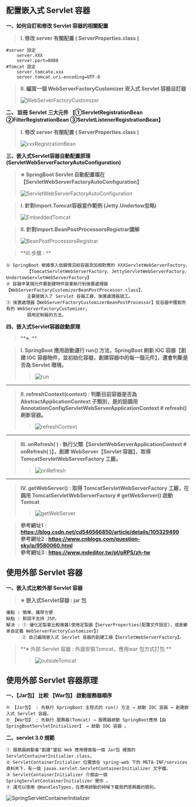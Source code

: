 ## 配置嵌入式 Servlet 容器


**一、如何自訂和修改 Servlet 容器的相關配置**
>**Ⅰ. 修改 server 有關配置 ( ServerProperties.class )**
>>
    #server 設定
        server.XXX
        server.port=8088
    #Tomcat 設定
        server.tomcate.xxx
        server.tomcat.uri-encoding=UTF-8

>**Ⅱ. 編寫一個 WebServerFactoryCustomizer 崁入式 Servlet 容器自訂器**
>
>![WebServerFactoryCustomizer](../resources/static/note/WebServerFactoryCustomizer.png)

**二、 註冊 Servlet 三大元件 【①ServletRegistrationBean ②FilterRegistrationBean ③ServletListenerRegistrationBean】**
>**Ⅰ. 修改 server 有關配置 ( ServerProperties.class )**
>
>![xxxRegistrationBean](../resources/static/note/xxxRegistrationBean.png)

**三、嵌入式Servlet容器自動配置原理 (ServletWebServerFactoryAutoConfiguration)**
>**※ SpringBoot Servlet 自動配置檔在【ServletWebServerFactoryAutoConfiguration】**
>
>![ServletWebServerFactoryAutoConfiguration](../resources/static/note/ServletWebServerFactoryAutoConfiguration.png)

>**Ⅰ. 針對import.Tomcat容器當作範例 (Jetty.Undertow忽略)**
>
>![EmbeddedTomcat](../resources/static/note/EmbeddedTomcat.png)

>**Ⅱ. 針對import.BeanPostProcessorsRegistrar講解**
>
>![BeanPostProcessorsRegistrar](../resources/static/note/BeanPostProcessorsRegistrar.png)

>**Ⅲ.步驟 : **
>>>
    ① SpringBoot 根據導入依賴情況給容器添加相對應的 XXXServletWebServerFactory，
            【TomcatServletWebServerFactory、JettyServletWebServerFactory、UndertowServletWebServerFactory】
    ② 容器中某個元件要創建物件就會執行到後置處理器 【WebServerFactoryCustomizerBeanPostProcessor.class】，
            主要是嵌入了 Servlet 容器工廠，後置處理器就工。
    ③ 後置處理器【WebServerFactoryCustomizerBeanPostProcessor】從容器中獲取所有的 WebServerFactoryCustomizer，
            調用定制器的方法。

**四、嵌入式Servlet容器啟動原理** 

>**※. **

>**Ⅰ. SpringBoot 應用啟動運行 run() 方法，SpringBoot 刷新 IOC 容器【創建 IOC 容器物件，並初始化容器，創建容器中的每一個元件】，還會判斷是否為 Servlet 環境。**
>
>>![run](../resources/static/note/run.png)
>
***
>**Ⅱ. refreshContext(context) : 判斷目前容器是否為 AbstractApplicationContext 子類別，是的話調用 AnnotationConfigServletWebServerApplicationContext # refresh()刷新容器。**
>
>>![refreshContext](../resources/static/note/refreshContext.png)
>
***
>**Ⅲ. onRefresh( ) : 執行父類【ServletWebServerApplicationContext # onRefresh( )】，創建 WebServer【Servlet 容器】，取得 TomcatServletWebServerFactory 工廠。**
>
>>![onRefresh](../resources/static/note/onRefresh.png)
>
***
>**Ⅳ. getWebServer() : 取得 TomcatServletWebServerFactory 工廠，在調用 TomcatServletWebServerFactory # getWebServer() 啟動 Tomcat**
>
>>![getWebServer](../resources/static/note/getWebServer.png)


>**參考網址1 : https://blog.csdn.net/cd546566850/article/details/105329499**  
>**參考網址2 : https://www.cnblogs.com/question-sky/p/9580060.html**  
>**參考網址3 : https://www.mdeditor.tw/pl/pRPS/zh-tw**  


## 使用外部 Servlet 容器

**一、嵌入式比較外部 Servlet 容器** 
>**※ 嵌入式Servlet容器 : jar 包**
>>
    優點 : 簡單、攜帶方便
    缺點 : 默認不支持 JSP。
    解決 : ① 優化定製會比較複雜(使用定製器【ServerProperties(配置文件設定)，或是繼承自定義 WebServerFactoryCustomizer】)
          ② 自己編寫嵌入式 Servlet 容器的創建工廠【ServletWebServerFactory】。

>**※ 外部 Servlet 容器 : 外面安裝Tomcat，應用war 包方式打包 **
>>
>>![outsideTomcat](../resources/static/note/outsideTomcat.png)

## 使用外部 Servlet 容器原理

**一、【Jar包】 比較 【War包】 啟動服務器順序** 
>>>
    ※ 【Jar包】 : 先執行 SpringBoot 主程式的 run() 方法 → 啟動 IOC 容器 → 創建嵌入式 Servlet 容器。 
    ※ 【War包】 : 先執行 服務器(Tomcat) → 服務器啟動 SpringBoot應用【由 SpringBootServletInitializer】 → 啟動 IOC 容器 。

**二、servlet 3.0 規範** 

>>>
    ① 服務器啟動會"創建"當前 Web 應用裡面每一個 Jar包 裡面的 ServletContainerInitialier.class。
    ② ServletContainerInitialier 位置放在 spring-web 下的 META-INF/services 資料夾下，有一個 javax.servlet.ServletContainerInitializer 文字檔。
    ③ ServletContainerInitializer 介面由一個 SpringServletContainerInitializer 實作 。
    ④ 還可以使用 @HandlesTypes，在應用啟動的時候下載我們感興趣的類別。
>>>
![SpringServletContainerInitializer](../resources/static/note/SpringServletContainerInitializer.png)

